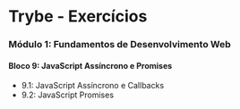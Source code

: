 # Trybe - Exercícios

### Módulo 1: Fundamentos de Desenvolvimento Web
#### Bloco 9: JavaScript Assíncrono e Promises
 - 9.1: JavaScript Assíncrono e Callbacks
 - 9.2: JavaScript Promises

